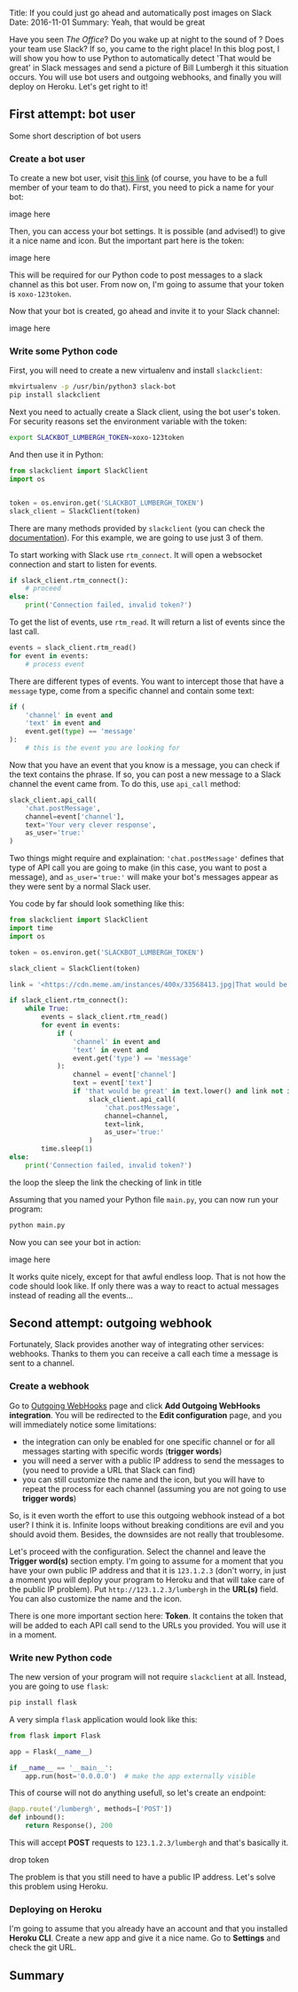Title: If you could just go ahead and automatically post images on Slack
Date: 2016-11-01
Summary: Yeah, that would be great

Have you seen *The Office*? Do you wake up at night to the sound of ? Does your team use Slack? If so, you came to the right place! In this blog post, I will show you how to use Python to automatically detect 'That would be great' in Slack messages and send a picture of Bill Lumbergh it this situation occurs. You will use bot users and outgoing webhooks, and finally you will deploy on Heroku. Let's get right to it!

## First attempt: bot user

Some short description of bot users

### Create a bot user

To create a new bot user, visit [this link](https://my.slack.com/services/new/bot) (of course, you have to be a full member of your team to do that). First, you need to pick a name for your bot:

image here

Then, you can access your bot settings. It is possible (and advised!) to give it a nice name and icon. But the important part here is the token:

image here

This will be required for our Python code to post messages to a slack channel as this bot user. From now on, I'm going to assume that your token is `xoxo-123token`.

Now that your bot is created, go ahead and invite it to your Slack channel:

image here

### Write some Python code

First, you will need to create a new virtualenv and install `slackclient`:

```sh
mkvirtualenv -p /usr/bin/python3 slack-bot
pip install slackclient
```

Next you need to actually create a Slack client, using the bot user's token. For security reasons set the environment variable with the token:

```sh
export SLACKBOT_LUMBERGH_TOKEN=xoxo-123token
```

And then use it in Python:

```python
from slackclient import SlackClient
import os


token = os.environ.get('SLACKBOT_LUMBERGH_TOKEN')
slack_client = SlackClient(token)
```

There are many methods provided by `slackclient` (you can check the [documentation](http://python-slackclient.readthedocs.io/en/latest/)). For this example, we are going to use just 3 of them.

To start working with Slack use `rtm_connect`. It will open a websocket connection and start to listen for events.

```python
if slack_client.rtm_connect():
    # proceed
else:
    print('Connection failed, invalid token?')
```

To get the list of events, use `rtm_read`. It will return a list of events since the last call.

```python
events = slack_client.rtm_read()
for event in events:
    # process event
```

There are different types of events. You want to intercept those that have a `message` type, come from a specific channel and contain some text:

```python
if (
    'channel' in event and
    'text' in event and
    event.get(type) == 'message'
):
    # this is the event you are looking for
```

Now that you have an event that you know is a message, you can check if the text contains the phrase. If so, you can post a new message to a Slack channel the event came from. To do this, use `api_call` method:

```python
slack_client.api_call(
    'chat.postMessage',
    channel=event['channel'],
    text='Your very clever response',
    as_user='true:'
)
```

Two things might require and explaination: `'chat.postMessage'` defines that type of API call you are going to make (in this case, you want to post a message), and `as_user='true:'` will make your bot's messages appear as they were sent by a normal Slack user.


You code by far should look something like this:

```python
from slackclient import SlackClient
import time
import os

token = os.environ.get('SLACKBOT_LUMBERGH_TOKEN')

slack_client = SlackClient(token)

link = '<https://cdn.meme.am/instances/400x/33568413.jpg|That would be great>'

if slack_client.rtm_connect():
    while True:
        events = slack_client.rtm_read()
        for event in events:
            if (
                'channel' in event and
                'text' in event and
                event.get('type') == 'message'
            ):
                channel = event['channel']
                text = event['text']
                if 'that would be great' in text.lower() and link not in text:
                    slack_client.api_call(
                        'chat.postMessage',
                        channel=channel,
                        text=link,
                        as_user='true:'
                    )
        time.sleep(1)
else:
    print('Connection failed, invalid token?')
```

the loop
the sleep
the link
the checking of link in title

Assuming that you named your Python file `main.py`, you can now run your program:

```sh
python main.py
```

Now you can see your bot in action:

image here

It works quite nicely, except for that awful endless loop. That is not how the code should look like. If only there was a way to react to actual messages instead of reading all the events...

## Second attempt: outgoing webhook

Fortunately, Slack provides another way of integrating other services: webhooks. Thanks to them you can receive a call each time a message is sent to a channel.

### Create a webhook

Go to [Outgoing WebHooks](https://my.slack.com/services/new/outgoing-webhook) page and click **Add Outgoing WebHooks integration**. You will be redirected to the **Edit configuration** page, and you will immediately notice some limitations:

* the integration can only be enabled for one specific channel or for all messages starting with specific words (**trigger words**)
* you will need a server with a public IP address to send the messages to (you need to provide a URL that Slack can find)
* you can still customize the name and the icon, but you will have to repeat the process for each channel (assuming you are not going to use **trigger words**)

So, is it even worth the effort to use this outgoing webhook instead of a bot user? I think it is. Infinite loops without breaking conditions are evil and you should avoid them. Besides, the downsides are not really that troublesome.

Let's proceed with the configuration. Select the channel and leave the **Trigger word(s)** section empty. I'm going to assume for a moment that you have your own public IP address and that it is `123.1.2.3` (don't worry, in just a moment you will deploy your program to Heroku and that will take care of the public IP problem). Put `http://123.1.2.3/lumbergh` in the **URL(s)** field. You can also customize the name and the icon.

There is one more important section here: **Token**. It contains the token that will be added to each API call send to the URLs you provided. You will use it in a moment.

### Write new Python code

The new version of your program will not require `slackclient` at all. Instead, you are going to use `flask`:


```sh
pip install flask
```

A very simpla `flask` application would look like this:

```python
from flask import Flask

app = Flask(__name__)

if __name__ == '__main__':
    app.run(host='0.0.0.0')  # make the app externally visible
```

This of course will not do anything usefull, so let's create an endpoint:

```python
@app.route('/lumbergh', methods=['POST'])
def inbound():
    return Response(), 200
```

This will accept **POST** requests to `123.1.2.3/lumbergh` and that's basically it.


drop token


The problem is that you still need to have a public IP address. Let's solve this problem using Heroku.

### Deploying on Heroku

I'm going to assume that you already have an account and that you installed **Heroku CLI**. Create a new app and give it a nice name. Go to **Settings** and check the git URL. 


## Summary

